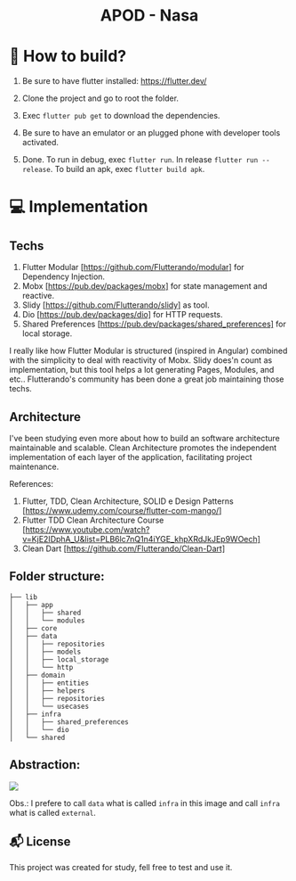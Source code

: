 <h1 align="center">
  APOD - Nasa
</h1>

# :rocket: How to build?

1. Be sure to have flutter installed: https://flutter.dev/

2. Clone the project and go to root the folder.

3. Exec `flutter pub get` to download the dependencies.

4. Be sure to have an emulator or an plugged phone with developer tools activated.

5. Done. To run in debug, exec `flutter run`. In release `flutter run --release`. To build an apk, exec `flutter build apk`.

# :computer: Implementation

## Techs

1. Flutter Modular [https://github.com/Flutterando/modular] for Dependency Injection.
2. Mobx [https://pub.dev/packages/mobx] for state management and reactive.
3. Slidy [https://github.com/Flutterando/slidy] as tool. 
4. Dio [https://pub.dev/packages/dio] for HTTP requests.
5. Shared Preferences [https://pub.dev/packages/shared_preferences] for local storage.

I really like how Flutter Modular is structured (inspired in Angular) combined with the simplicity to deal with reactivity of Mobx. Slidy does'n count as implementation, but this tool helps a lot generating Pages, Modules, and etc.. Flutterando's community has been done a great job maintaining those techs.

## Architecture
I've been studying even more about how to build an software architecture maintainable and scalable. Clean Architecture promotes the independent implementation of each layer of the application, facilitating project maintenance.  

References:
1. Flutter, TDD, Clean Architecture, SOLID e Design Patterns
 [https://www.udemy.com/course/flutter-com-mango/]
2. Flutter TDD Clean Architecture Course [https://www.youtube.com/watch?v=KjE2IDphA_U&list=PLB6lc7nQ1n4iYGE_khpXRdJkJEp9WOech]
3. Clean Dart [https://github.com/Flutterando/Clean-Dart]

## Folder structure:
```
├── lib
│   ├── app
│   │   ├── shared
│   │   └── modules
│   ├── core
│   ├── data
│   │   ├── repositories
│   │   ├── models
│   │   ├── local_storage
│   │   └── http
│   ├── domain
│   │   ├── entities
│   │   ├── helpers
│   │   ├── repositories
│   │   └── usecases
│   ├── infra
│   │   ├── shared_preferences
│   │   └── dio
│   └── shared

```

## Abstraction:
<img src="https://github.com/Flutterando/Clean-Dart/raw/master/imgs/img1.png" />

Obs.: I prefere to call `data` what is called `infra` in this image and call `infra` what is called `external`.


## :mailbox_with_mail: License

This project was created for study, fell free to test and use it.

